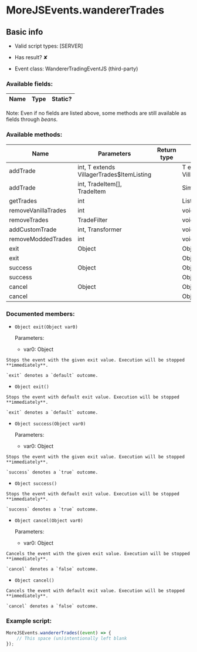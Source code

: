 # MoreJSEvents.wandererTrades

## Basic info

- Valid script types: [SERVER]

- Has result? ✘

- Event class: WandererTradingEventJS (third-party)

### Available fields:

| Name | Type | Static? |
| ---- | ---- | ------- |

Note: Even if no fields are listed above, some methods are still available as fields through *beans*.

### Available methods:

| Name | Parameters | Return type | Static? |
| ---- | ---------- | ----------- | ------- |
| addTrade | int, T extends VillagerTrades$ItemListing |  | T extends VillagerTrades$ItemListing | ✘ |
| addTrade | int, TradeItem[], TradeItem |  | SimpleTrade | ✘ |
| getTrades | int |  | List<VillagerTrades$ItemListing> | ✘ |
| removeVanillaTrades | int |  | void | ✘ |
| removeTrades | TradeFilter |  | void | ✘ |
| addCustomTrade | int, Transformer |  | void | ✘ |
| removeModdedTrades | int |  | void | ✘ |
| exit | Object |  | Object | ✘ |
| exit |  |  | Object | ✘ |
| success | Object |  | Object | ✘ |
| success |  |  | Object | ✘ |
| cancel | Object |  | Object | ✘ |
| cancel |  |  | Object | ✘ |


### Documented members:

- `Object exit(Object var0)`

  Parameters:
  - var0: Object

```
Stops the event with the given exit value. Execution will be stopped **immediately**.

`exit` denotes a `default` outcome.
```

- `Object exit()`
```
Stops the event with default exit value. Execution will be stopped **immediately**.

`exit` denotes a `default` outcome.
```

- `Object success(Object var0)`

  Parameters:
  - var0: Object

```
Stops the event with the given exit value. Execution will be stopped **immediately**.

`success` denotes a `true` outcome.
```

- `Object success()`
```
Stops the event with default exit value. Execution will be stopped **immediately**.

`success` denotes a `true` outcome.
```

- `Object cancel(Object var0)`

  Parameters:
  - var0: Object

```
Cancels the event with the given exit value. Execution will be stopped **immediately**.

`cancel` denotes a `false` outcome.
```

- `Object cancel()`
```
Cancels the event with default exit value. Execution will be stopped **immediately**.

`cancel` denotes a `false` outcome.
```



### Example script:

```js
MoreJSEvents.wandererTrades((event) => {
	// This space (un)intentionally left blank
});
```

